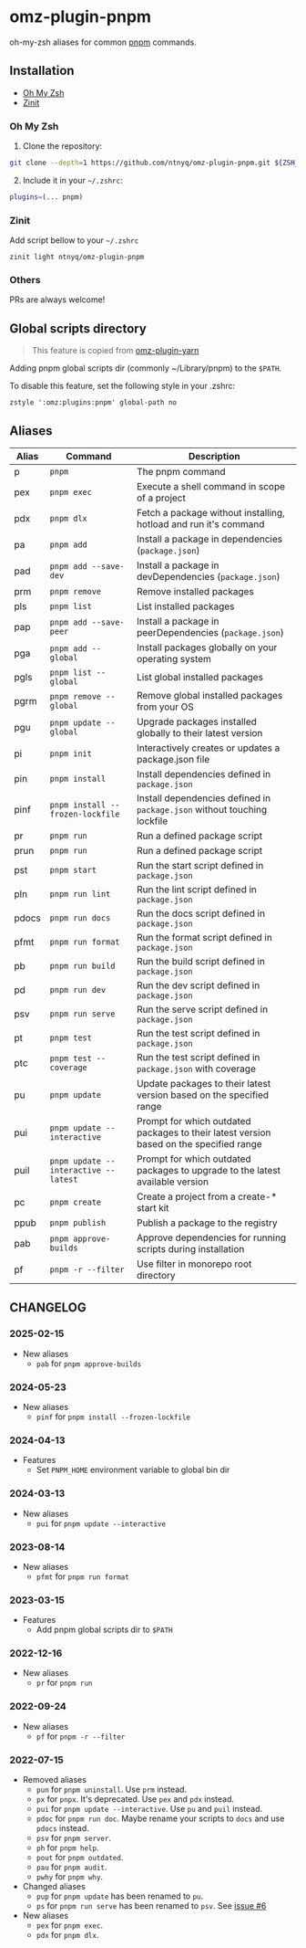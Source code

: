 # omz-plugin-pnpm

oh-my-zsh aliases for common [pnpm](https://pnpm.io) commands.

## Installation

- [Oh My Zsh](#oh-my-zsh)
- [Zinit](#zinit)

### Oh My Zsh

1. Clone the repository:

```zsh
git clone --depth=1 https://github.com/ntnyq/omz-plugin-pnpm.git ${ZSH_CUSTOM:-$HOME/.oh-my-zsh/custom}/plugins/pnpm
```

2. Include it in your `~/.zshrc`:

```zsh
plugins=(... pnpm)
```

### Zinit

Add script bellow to your `~/.zshrc`

```shell
zinit light ntnyq/omz-plugin-pnpm
```

### Others

PRs are always welcome!

## Global scripts directory

> This feature is copied from [omz-plugin-yarn](https://github.com/ohmyzsh/ohmyzsh/tree/master/plugins/yarn)

Adding pnpm global scripts dir (commonly ~/Library/pnpm) to the `$PATH`.

To disable this feature, set the following style in your .zshrc:

```
zstyle ':omz:plugins:pnpm' global-path no
```

## Aliases

| Alias | Command                              | Description                                                                             |
| ----- | ------------------------------------ | --------------------------------------------------------------------------------------- |
| p     | `pnpm`                               | The pnpm command                                                                        |
| pex   | `pnpm exec`                          | Execute a shell command in scope of a project                                           |
| pdx   | `pnpm dlx`                           | Fetch a package without installing, hotload and run it's command                        |
| pa    | `pnpm add`                           | Install a package in dependencies (`package.json`)                                      |
| pad   | `pnpm add --save-dev`                | Install a package in devDependencies (`package.json`)                                   |
| prm   | `pnpm remove`                        | Remove installed packages                                                               |
| pls   | `pnpm list`                          | List installed packages                                                                 |
| pap   | `pnpm add --save-peer`               | Install a package in peerDependencies (`package.json`)                                  |
| pga   | `pnpm add --global`                  | Install packages globally on your operating system                                      |
| pgls  | `pnpm list --global`                 | List global installed packages                                                          |
| pgrm  | `pnpm remove --global`               | Remove global installed packages from your OS                                           |
| pgu   | `pnpm update --global`               | Upgrade packages installed globally to their latest version                             |
| pi    | `pnpm init`                          | Interactively creates or updates a package.json file                                    |
| pin   | `pnpm install`                       | Install dependencies defined in `package.json`                                          |
| pinf  | `pnpm install --frozen-lockfile`     | Install dependencies defined in `package.json` without touching lockfile                |
| pr    | `pnpm run`                           | Run a defined package script                                                            |
| prun  | `pnpm run`                           | Run a defined package script                                                            |
| pst   | `pnpm start`                         | Run the start script defined in `package.json`                                          |
| pln   | `pnpm run lint`                      | Run the lint script defined in `package.json`                                           |
| pdocs | `pnpm run docs`                      | Run the docs script defined in `package.json`                                           |
| pfmt  | `pnpm run format`                    | Run the format script defined in `package.json`                                         |
| pb    | `pnpm run build`                     | Run the build script defined in `package.json`                                          |
| pd    | `pnpm run dev`                       | Run the dev script defined in `package.json`                                            |
| psv   | `pnpm run serve`                     | Run the serve script defined in `package.json`                                          |
| pt    | `pnpm test`                          | Run the test script defined in `package.json`                                           |
| ptc   | `pnpm test --coverage`               | Run the test script defined in `package.json` with coverage                             |
| pu    | `pnpm update`                        | Update packages to their latest version based on the specified range                    |
| pui   | `pnpm update --interactive`          | Prompt for which outdated packages to their latest version based on the specified range |
| puil  | `pnpm update --interactive --latest` | Prompt for which outdated packages to upgrade to the latest available version           |
| pc    | `pnpm create`                        | Create a project from a create-\* start kit                                             |
| ppub  | `pnpm publish`                       | Publish a package to the registry                                                       |
| pab   | `pnpm approve-builds`                | Approve dependencies for running scripts during installation                            |
| pf    | `pnpm -r --filter`                   | Use filter in monorepo root directory                                                   |

## CHANGELOG

### 2025-02-15

- New aliases
  - `pab` for `pnpm approve-builds`

### 2024-05-23

- New aliases
  - `pinf` for `pnpm install --frozen-lockfile`

### 2024-04-13

- Features
  - Set `PNPM_HOME` environment variable to global bin dir

### 2024-03-13

- New aliases
  - `pui` for `pnpm update --interactive`

### 2023-08-14

- New aliases
  - `pfmt` for `pnpm run format`

### 2023-03-15

- Features
  - Add pnpm global scripts dir to `$PATH`

### 2022-12-16

- New aliases
  - `pr` for `pnpm run`

### 2022-09-24

- New aliases
  - `pf` for `pnpm -r --filter`

### 2022-07-15

- Removed aliases
  - `pun` for `pnpm uninstall`. Use `prm` instead.
  - `px` for `pnpx`. It's deprecated. Use `pex` and `pdx` instead.
  - `pui` for `pnpm update --interactive`. Use `pu` and `puil` instead.
  - `pdoc` for `pnpm run doc`. Maybe rename your scripts to `docs` and use `pdocs` instead.
  - `psv` for `pnpm server`.
  - `ph` for `pnpm help`.
  - `pout` for `pnpm outdated`.
  - `pau` for `pnpm audit`.
  - `pwhy` for `pnpm why`.
- Changed aliases
  - `pup` for `pnpm update` has been renamed to `pu`.
  - `ps` for `pnpm run serve` has been renamed to `psv`. See [issue #6](https://github.com/ntnyq/omz-plugin-pnpm/issues/6)
- New aliases
  - `pex` for `pnpm exec`.
  - `pdx` for `pnpm dlx`.
